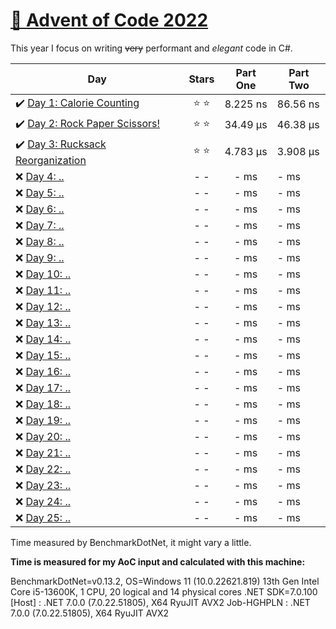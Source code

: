 # [🎄 Advent of Code 2022](https://adventofcode.com/2022)

This year I focus on writing ~~very~~ performant and *elegant* code in C#.

| Day                                                                                                                   |  Stars  | Part One  | Part Two  |
| --------------------------------------------------------------------------------------------------------------------- | :-----: | :-------: | --------- |
| ✔️ [Day 1: Calorie Counting](https://github.com/dr124/advent-of-code/blob/master/Advent._2022/Week1/Day1.cs)               | ⭐️ ⭐️ | 8.225 ns  | 86.56 ns  |
| ✔️ [Day 2: Rock Paper Scissors!](https://github.com/dr124/advent-of-code/blob/master/Advent._2022/Week1/Day2.cs)                     | ⭐️ ⭐️ | 34.49 µs  | 46.38 µs  |
| ✔️ [Day 3: Rucksack Reorganization](https://github.com/dr124/advent-of-code/blob/master/Advent._2022/Week1/Day3.cs)         | ⭐️ ⭐️ | 4.783 µs  | 3.908 µs  |
| ❌ [Day 4: ..](https://github.com/dr124/advent-of-code/blob/master/Advent._2022/Week1/Day4.cs)   | - - | - ms | - ms |   
| ❌ [Day 5: ..](https://github.com/dr124/advent-of-code/blob/master/Advent._2022/Week1/Day5.cs)   | - - | - ms | - ms |   
| ❌ [Day 6: ..](https://github.com/dr124/advent-of-code/blob/master/Advent._2022/Week1/Day6.cs)   | - - | - ms | - ms |  
| ❌ [Day 7: ..](https://github.com/dr124/advent-of-code/blob/master/Advent._2022/Week1/Day7.cs)   | - - | - ms | - ms | 
| ❌ [Day 8: ..](https://github.com/dr124/advent-of-code/blob/master/Advent._2022/Week2/Day8.cs)   | - - | - ms | - ms |  
| ❌ [Day 9: ..](https://github.com/dr124/advent-of-code/blob/master/Advent._2022/Week2/Day9.cs)   | - - | - ms | - ms |  
| ❌ [Day 10: ..](https://github.com/dr124/advent-of-code/blob/master/Advent._2022/Week2/Day10.cs) | - - | - ms | - ms |  
| ❌ [Day 11: ..](https://github.com/dr124/advent-of-code/blob/master/Advent._2022/Week2/Day11.cs) | - - | - ms | - ms |  
| ❌ [Day 12: ..](https://github.com/dr124/advent-of-code/blob/master/Advent._2022/Week2/Day12.cs) | - - | - ms | - ms |  
| ❌ [Day 13: ..](https://github.com/dr124/advent-of-code/blob/master/Advent._2022/Week2/Day13.cs) | - - | - ms | - ms |  
| ❌ [Day 14: ..](https://github.com/dr124/advent-of-code/blob/master/Advent._2022/Week2/Day14.cs) | - - | - ms | - ms | 
| ❌ [Day 15: ..](https://github.com/dr124/advent-of-code/blob/master/Advent._2022/Week3/Day15.cs) | - - | - ms | - ms |  
| ❌ [Day 16: ..](https://github.com/dr124/advent-of-code/blob/master/Advent._2022/Week3/Day16.cs) | - - | - ms | - ms |  
| ❌ [Day 17: ..](https://github.com/dr124/advent-of-code/blob/master/Advent._2022/Week3/Day17.cs) | - - | - ms | - ms |  
| ❌ [Day 18: ..](https://github.com/dr124/advent-of-code/blob/master/Advent._2022/Week3/Day18.cs) | - - | - ms | - ms |  
| ❌ [Day 19: ..](https://github.com/dr124/advent-of-code/blob/master/Advent._2022/Week3/Day19.cs) | - - | - ms | - ms |  
| ❌ [Day 20: ..](https://github.com/dr124/advent-of-code/blob/master/Advent._2022/Week3/Day20.cs) | - - | - ms | - ms |  
| ❌ [Day 21: ..](https://github.com/dr124/advent-of-code/blob/master/Advent._2022/Week3/Day21.cs) | - - | - ms | - ms |  
| ❌ [Day 22: ..](https://github.com/dr124/advent-of-code/blob/master/Advent._2022/Week4/Day22.cs) | - - | - ms | - ms |  
| ❌ [Day 23: ..](https://github.com/dr124/advent-of-code/blob/master/Advent._2022/Week4/Day23.cs) | - - | - ms | - ms |  
| ❌ [Day 24: ..](https://github.com/dr124/advent-of-code/blob/master/Advent._2022/Week4/Day24.cs) | - - | - ms | - ms |  
| ❌ [Day 25: ..](https://github.com/dr124/advent-of-code/blob/master/Advent._2022/Week4/Day25.cs) | - - | - ms | - ms |  

Time measured by BenchmarkDotNet, it might vary a little.

**Time is measured for my AoC input and calculated with this machine:**

BenchmarkDotNet=v0.13.2, OS=Windows 11 (10.0.22621.819)
13th Gen Intel Core i5-13600K, 1 CPU, 20 logical and 14 physical cores
.NET SDK=7.0.100
  [Host]     : .NET 7.0.0 (7.0.22.51805), X64 RyuJIT AVX2
  Job-HGHPLN : .NET 7.0.0 (7.0.22.51805), X64 RyuJIT AVX2